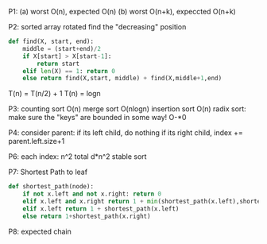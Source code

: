 P1:
(a) worst O(n), expected O(n)
(b) worst O(n+k), expeccted O(n+k)

P2:
sorted array rotated
find the "decreasing" position
```python
def find(X, start, end):
    middle = (start+end)/2
    if X[start] > X[start-1]:
        return start
    elif len(X) == 1: return 0
    else return find(X,start, middle) + find(X,middle+1,end)
```

T(n) = T(n/2) + 1
T(n) = logn

P3:
counting sort O(n)
merge sort O(nlogn)
insertion sort O(n)
radix sort: make sure the "keys" are bounded in some way! O-*0

P4:
consider parent: if its left child, do nothing
if its right child, index += parent.left.size+1

P6:
each index: n^2 total d*n^2
stable sort

P7:
Shortest Path to leaf
```python
def shortest_path(node):
    if not x.left and not x.right: return 0
    elif x.left and x.right return 1 + min(shortest_path(x.left),shortest_path(x.right))
    elif x.left return 1 + shortest_path(x.left)
    else return 1+shortest_path(x.right)
```

P8:
expected chain 